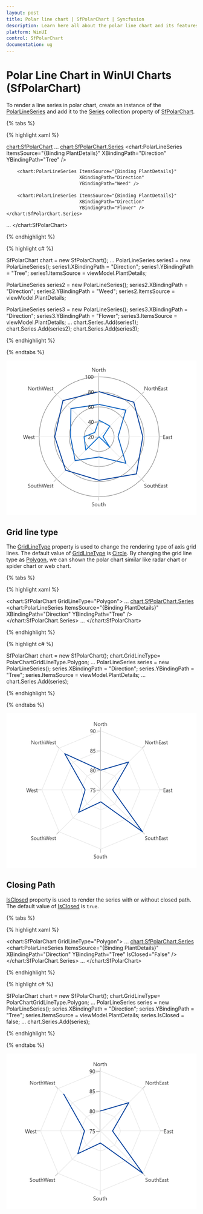 ```yaml
---
layout: post
title: Polar line chart | SfPolarChart | Syncfusion
description: Learn here all about the polar line chart and its features in Syncfusion WinUI Chart (SfPolarChart) control.
platform: WinUI
control: SfPolarChart
documentation: ug
---
```


# Polar Line Chart in WinUI Charts (SfPolarChart)

To render a line series in polar chart, create an instance of the [PolarLineSeries](https://help.syncfusion.com/cr/winui/Syncfusion.UI.Xaml.Charts.PolarLineSeries.html) and add it to the [Series](https://help.syncfusion.com/cr/winui/Syncfusion.UI.Xaml.Charts.SfPolarChart.html#Syncfusion_UI_Xaml_Charts_SfPolarChart_Series) collection property of [SfPolarChart](https://help.syncfusion.com/cr/winui/Syncfusion.UI.Xaml.Charts.SfPolarChart.html).

{% tabs %}

{% highlight xaml %}

<chart:SfPolarChart>
...
    <chart:SfPolarChart.Series>
        <chart:PolarLineSeries ItemsSource="{Binding PlantDetails}" 
                               XBindingPath="Direction"
                               YBindingPath="Tree" />

        <chart:PolarLineSeries ItemsSource="{Binding PlantDetails}" 
                               XBindingPath="Direction"
                               YBindingPath="Weed" />

        <chart:PolarLineSeries ItemsSource="{Binding PlantDetails}" 
                               XBindingPath="Direction"
                               YBindingPath="Flower" />
    </chart:SfPolarChart.Series>
...
</chart:SfPolarChart>

{% endhighlight %}

{% highlight c# %}

SfPolarChart chart = new SfPolarChart();
...
PolarLineSeries series1 = new PolarLineSeries();
series1.XBindingPath = "Direction";
series1.YBindingPath = "Tree";
series1.ItemsSource = viewModel.PlantDetails;

PolarLineSeries series2 = new PolarLineSeries();
series2.XBindingPath = "Direction";
series2.YBindingPath = "Weed";
series2.ItemsSource = viewModel.PlantDetails;

PolarLineSeries series3 = new PolarLineSeries();
series3.XBindingPath = "Direction";
series3.YBindingPath = "Flower";
series3.ItemsSource = viewModel.PlantDetails;
...
chart.Series.Add(series1);
chart.Series.Add(series2);
chart.Series.Add(series3);

{% endhighlight %}

{% endtabs %}

![PolarLineSeries in WinUI chart](PolarLine_Images/WinUI_Chart_PolarLineSeries.png)

## Grid line type

The [GridLineType](https://help.syncfusion.com/cr/winui/Syncfusion.UI.Xaml.Charts.SfPolarChart.html#Syncfusion_UI_Xaml_Charts_SfPolarChart_GridLineType) property is used to change the rendering type of axis grid lines. The default value of [GridLineType](https://help.syncfusion.com/cr/winui/Syncfusion.UI.Xaml.Charts.SfPolarChart.html#Syncfusion_UI_Xaml_Charts_SfPolarChart_GridLineType) is [Circle](https://help.syncfusion.com/cr/winui/Syncfusion.UI.Xaml.Charts.PolarChartGridLineType.html#Syncfusion_UI_Xaml_Charts_PolarChartGridLineType_Circle). By changing the grid line type as [Polygon](https://help.syncfusion.com/cr/winui/Syncfusion.UI.Xaml.Charts.PolarChartGridLineType.html#Syncfusion_UI_Xaml_Charts_PolarChartGridLineType_Polygon), we can shown the polar chart similar like radar chart or spider chart or web chart. 

{% tabs %}

{% highlight xaml %}

<chart:SfPolarChart GridLineType="Polygon">
...
    <chart:SfPolarChart.Series>
        <chart:PolarLineSeries ItemsSource="{Binding PlantDetails}" 
                               XBindingPath="Direction"
                               YBindingPath="Tree" />
    </chart:SfPolarChart.Series>
...
</chart:SfPolarChart>

{% endhighlight %}

{% highlight c# %}

SfPolarChart chart = new SfPolarChart();
chart.GridLineType= PolarChartGridLineType.Polygon;
...
PolarLineSeries series = new PolarLineSeries();
series.XBindingPath = "Direction";
series.YBindingPath = "Tree";
series.ItemsSource = viewModel.PlantDetails;
...
chart.Series.Add(series);

{% endhighlight %}

{% endtabs %}

![Spider/Web chart](PolarLine_Images/WinUI_Chart_GridlineType_polygon.png)

## Closing Path

[IsClosed](https://help.syncfusion.com/cr/winui/Syncfusion.UI.Xaml.Charts.PolarRadarSeriesBase.html#Syncfusion_UI_Xaml_Charts_PolarRadarSeriesBase_IsClosed) property is used to render the series with or without closed path. The default value of [IsClosed](https://help.syncfusion.com/cr/winui/Syncfusion.UI.Xaml.Charts.PolarRadarSeriesBase.html#Syncfusion_UI_Xaml_Charts_PolarRadarSeriesBase_IsClosed) is `true`. 

{% tabs %}

{% highlight xaml %}

<chart:SfPolarChart GridLineType="Polygon">
...
    <chart:SfPolarChart.Series>
        <chart:PolarLineSeries ItemsSource="{Binding PlantDetails}" 
                               XBindingPath="Direction"
                               YBindingPath="Tree" 
                               IsClosed="False" />
    </chart:SfPolarChart.Series>
...
</chart:SfPolarChart>

{% endhighlight %}

{% highlight c# %}

SfPolarChart chart = new SfPolarChart();
chart.GridLineType= PolarChartGridLineType.Polygon;
...
PolarLineSeries series = new PolarLineSeries();
series.XBindingPath = "Direction";
series.YBindingPath = "Tree";
series.ItemsSource = viewModel.PlantDetails;
series.IsClosed = false;
...
chart.Series.Add(series);

{% endhighlight %}

{% endtabs %}

![Closing path in WinUI chart](PolarLine_Images/WinUI_Chart_IsClosed.png)
